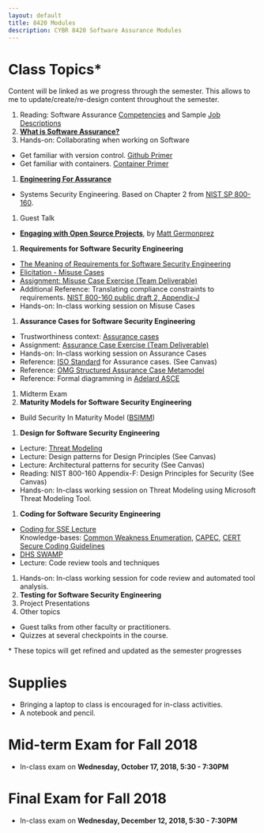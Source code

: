 ```yaml
---
layout: default
title: 8420 Modules
description: CYBR 8420 Software Assurance Modules
---
```


# Class Topics*
Content will be linked as we progress through the semester. This allows to me to update/create/re-design content throughout the semester.

1. Reading: Software Assurance [Competencies](http://resources.sei.cmu.edu/library/asset-view.cfm?assetid=47953) and Sample [Job](https://robinagandhi.github.io/swa/resources/swa-positions-1.pdf) [Descriptions](https://robinagandhi.github.io/swa/resources/swa-positions-2.pdf)
1. [**What is Software Assurance?**](https://robinagandhi.github.io/swa/slides/lecture-0/software-assurance.html)
1. Hands-on: Collaborating when working on Software
  - Get familiar with version control. [Github Primer](https://robinagandhi.github.io/swa/pages/github.html)
  - Get familiar with containers. [Container Primer](https://robinagandhi.github.io/swa/pages/containers.html)
1. [**Engineering For Assurance**](https://robinagandhi.github.io/swa/slides/lecture-1/systems-security-engineering.html)
  * Systems Security Engineering. Based on Chapter 2 from [NIST SP 800-160](https://nvlpubs.nist.gov/nistpubs/SpecialPublications/NIST.SP.800-160v1.pdf).
1. Guest Talk
  * [**Engaging with Open Source Projects**](https://robinagandhi.github.io/swa/slides/lecture-0-1/EngagingWithOpenSourceProjects.pdf), by [Matt Germonprez](http://www.unomaha.edu/college-of-information-science-and-technology/about/faculty-staff/matt-germonprez.php)
1. **Requirements for Software Security Engineering**
  * [The Meaning of Requirements for Software Security Engineering](https://robinagandhi.github.io/swa/slides/lecture-3/requirements-for-software-se.html)  
  * [Elicitation - Misuse Cases](https://robinagandhi.github.io/swa/slides/lecture-3/requirements-for-software-se-misuse.html)
  * [Assignment: Misuse Case Exercise (Team Deliverable)](https://robinagandhi.github.io/swa/slides/lecture-3/requirements-for-software-se-misuse.html#26)  
  * Additional Reference: Translating compliance constraints to requirements. [NIST 800-160 public draft 2, Appendix-J](http://csrc.nist.gov/publications/drafts/800-160/sp800_160_second-draft.pdf)
  * Hands-on: In-class working session on Misuse Cases
1. **Assurance Cases for Software Security Engineering**
  * Trustworthiness context: [Assurance cases](https://robinagandhi.github.io/swa/slides/lecture-2/assurance-case.html)
  * Assignment: [Assurance Case Exercise (Team Deliverable)](https://robinagandhi.github.io/swa/slides/lecture-2/assurance-case-exercise.html#1)
  * Hands-on: In-class working session on Assurance Cases
  * Reference: [ISO Standard](https://unomaha.on.worldcat.org/oclc/772089071?databaseList=638) for Assurance cases. (See Canvas)
  * Reference: [OMG Structured Assurance Case Metamodel](https://www.omg.org/spec/SACM/About-SACM)
  * Reference: Formal diagramming in [Adelard ASCE](https://www.adelard.com/asce/choosing-asce/index/)  
1. Midterm Exam
1. **Maturity Models for Software Security Engineering**
  * Build Security In Maturity Model ([BSIMM](https://www.bsimm.com))
1. **Design for Software Security Engineering**
  * Lecture: [Threat Modeling](https://robinagandhi.github.io/swa/slides/lecture-4/design-for-software-se.html)
  * Lecture: Design patterns for Design Principles (See Canvas)
  * Lecture: Architectural patterns for security (See Canvas)
  * Reading: NIST 800-160 Appendix-F: Design Principles for Security (See Canvas)
  * Hands-on: In-class working session on Threat Modeling using Microsoft Threat Modeling Tool.  
1. **Coding for Software Security Engineering**
  * [Coding for SSE Lecture](https://robinagandhi.github.io/swa/slides/lecture-5/code-for-software-se.html)  
  Knowledge-bases: [Common Weakness Enumeration](http://cwe.mitre.org/), [CAPEC](https://capec.mitre.org/), [CERT Secure Coding Guidelines](https://www.securecoding.cert.org/confluence/display/seccode/SEI+CERT+Coding+Standards)
  * [DHS SWAMP](https://www.mir-swamp.org/)
  * Lecture: Code review tools and techniques
1. Hands-on: In-class working session for code review and automated tool analysis.  
1. **Testing for Software Security Engineering**
1. Project Presentations
1. Other topics
  * Guest talks from other faculty or practitioners.
  * Quizzes at several checkpoints in the course.

\* These topics will get refined and updated as the semester progresses


# Supplies
* Bringing a laptop to class is encouraged for in-class activities.
* A notebook and pencil.

# Mid-term Exam for Fall 2018

  * In-class exam on **Wednesday, October 17, 2018, 5:30 - 7:30PM**

# Final Exam for Fall 2018

* In-class exam on **Wednesday, December 12, 2018, 5:30 - 7:30PM**
